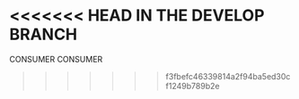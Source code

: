 <<<<<<< HEAD
IN THE DEVELOP BRANCH
=======
CONSUMER CONSUMER
>>>>>>> f3fbefc46339814a2f94ba5ed30cf1249b789b2e
